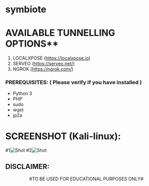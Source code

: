 # symbiote

# AVAILABLE TUNNELLING OPTIONS**
1) LOCALXPOSE (https://localxpose.io)
2) SERVEO (https://serveo.net/)
3) NGROK (https://ngrok.com/)
### PREREQUISITES: ( Please verify if you have installed )
* Python 3
* PHP
* sudo
* wget
* jp2a
# SCREENSHOT (Kali-linux):
#1![Shot](https://imgur.com/qW1OMuu.png)
#2![Shot](https://imgur.com/UcebCtK.png)

## DISCLAIMER:
<p align="center">
  #TO BE USED FOR EDUCATIONAL PURPOSES ONLY#
</p>
